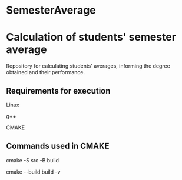 # SemesterAverage
# Calculation of students' semester average

Repository for calculating students' averages, informing the degree obtained and their performance.


## Requirements for execution
Linux

g++

CMAKE


## Commands used in CMAKE

cmake -S src -B build

cmake --build build -v
